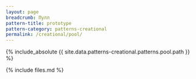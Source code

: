 ```yaml
---
layout: page
breadcrumb: Пулл
pattern-title: prototype
pattern-category: patterns-creational
permalink: /creational/pool/
---
```


{% include_absolute {{ site.data.patterns-creational.patterns.pool.path }} %}

{% include files.md %}
